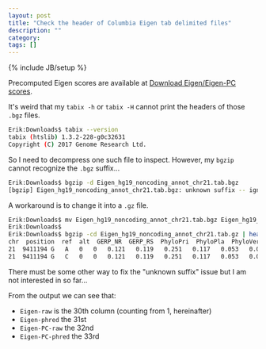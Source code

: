 ```yaml
---
layout: post
title: "Check the header of Columbia Eigen tab delimited files"
description: ""
category: 
tags: []
---
```

{% include JB/setup %}

Precomputed Eigen scores are available at [Download Eigen/Eigen-PC scores](http://www.columbia.edu/~ii2135/download.html).

It's weird that my `tabix -h` or `tabix -H` cannot print the headers of those `.bgz` files.

```bash
Erik:Downloads$ tabix --version
tabix (htslib) 1.3.2-228-g0c32631
Copyright (C) 2017 Genome Research Ltd.
```

So I need to decompress one such file to inspect. However, my `bgzip` cannot recognize the `.bgz` suffix... 

```bash
Erik:Downloads$ bgzip -d Eigen_hg19_noncoding_annot_chr21.tab.bgz
[bgzip] Eigen_hg19_noncoding_annot_chr21.tab.bgz: unknown suffix -- ignored
```

A workaround is to change it into a `.gz` file.

```bash
Erik:Downloads$ mv Eigen_hg19_noncoding_annot_chr21.tab.bgz Eigen_hg19_noncoding_annot_chr21.tab.gz
Erik:Downloads$
Erik:Downloads$ bgzip -cd Eigen_hg19_noncoding_annot_chr21.tab.gz | head -n3
chr  position  ref  alt  GERP_NR  GERP_RS  PhyloPri  PhyloPla  PhyloVer  PhastPri  PhastPla  PhastVer  H3K4Me1  H3K4Me3  H3K27ac  TFBS_max  TFBS_sum  TFBS_num  OCPval  DnaseSig  DnasePval  FaireSig  FairePval  PolIISig  PolIIPval  ctcfSig  ctcfPval  cmycSig  cmycPval  Eigen-raw  Eigen-phred  Eigen-PC-raw  Eigen-PC-phred
21	9411194	G	A	0	0	0.121	0.119	0.251	0.117	0.053	0.055	1	2.2	1.08	0	0	0	0	0	0	0	0	0	0	0	0	0	0	-0.343630566947083	0.857783	-0.220709412747219	0.69382
21	9411194	G	C	0	0	0.121	0.119	0.251	0.117	0.053	0.055	1	2.2	1.08	0	0	0	0	0	0	0	0	0	0	0	0	0	0	-0.343630566947083	0.857783	-0.220709412747219	0.69382
```

There must be some other way to fix the "unknown suffix" issue but I am not interested in so far...

From the output we can see that:

- `Eigen-raw` is the 30th column (counting from 1, hereinafter)  
- `Eigen-phred` the 31st  
- `Eigen-PC-raw` the 32nd
- `Eigen-PC-phred` the 33rd